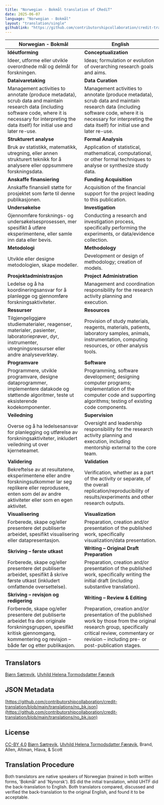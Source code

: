 ```yaml
---
title: "Norwegian - Bokmål translation of CRediT"
date: 2025-06-07
language: "Norwegian - Bokmål"
layout: "translation/single"
githublink: "https://github.com/contributorshipcollaboration/credit-translation/blob/main/translations/no_bk.json"
---
```


| Norwegian - Bokmål | English |
| --- | --- |
| **Idéutforming** | **Conceptualization** |
| Ideer, utforme eller utvikle overordnede mål og delmål for forskningen. | Ideas; formulation or evolution of overarching research goals and aims. |
| **Dataivaretaking** | **Data Curation** |
| Management activities to annotate (produce metadata), scrub data and maintain research data (including software code, where it is necessary for interpreting the data itself) for initial use and later re-use. | Management activities to annotate (produce metadata), scrub data and maintain research data (including software code, where it is necessary for interpreting the data itself) for initial use and later re-use. |
| **Strukturert analyse** | **Formal Analysis** |
| Bruk av statistikk, matematikk, utregning, eller annen strukturert teknikk for å analysere eller oppsummere forskningsdata. | Application of statistical, mathematical, computational, or other formal techniques to analyse or synthesize study data. |
| **Anskaffe finansiering** | **Funding Acquisition** |
| Anskaffe finansiell støtte for prosjektet som førte til denne publikasjonen. | Acquisition of the financial support for the project leading to this publication. |
| **Undersøkelse** | **Investigation** |
| Gjennomføre forsknings- og undersøkelsesprosessen, mer spesifikt å utføre eksperimentene, eller samle inn data eller bevis. | Conducting a research and investigation process, specifically performing the experiments, or data/evidence collection. |
| **Metodologi** | **Methodology** |
| Utvikle eller designe metodologien, skape modeller. | Development or design of methodology; creation of models. |
| **Prosjektadministrasjon** | **Project Administration** |
| Ledelse og å ha koordineringsansvar for å planlegge og gjennomføre forskningsaktiviteter. | Management and coordination responsibility for the research activity planning and execution. |
| **Ressurser** | **Resources** |
| Tilgjengeliggjøre studiematerialer, reagenser, materialer, pasienter, laboratorieprøver, dyr, instrumenter, utregningsressurser eller andre analyseverktøy. | Provision of study materials, reagents, materials, patients, laboratory samples, animals, instrumentation, computing resources, or other analysis tools. |
| **Programvare** | **Software** |
| Programmere, utvikle programvare, designe dataprogrammer, implementere datakode og støttende algoritmer, teste ut eksisterende kodekomponenter. | Programming, software development; designing computer programs; implementation of the computer code and supporting algorithms; testing of existing code components. |
| **Veiledning** | **Supervision** |
| Overse og å ha ledelsesansvar for planlegging og utførelse av forskningsaktiviteter, inkludert veiledning ut over kjerneteamet. | Oversight and leadership responsibility for the research activity planning and execution, including mentorship external to the core team. |
| **Validering** | **Validation** |
| Bekreftelse av at resultatene, eksperimentene eller andre forskningsutkommer lar seg replikere eller reprodusere, enten som del av andre aktiviteter eller som en egen aktivitet. | Verification, whether as a part of the activity or separate, of the overall replication/reproducibility of results/experiments and other research outputs. |
| **Visualisering** | **Visualization** |
| Forberede, skape og/eller presentere det publiserte arbeidet, spesifikt visualisering eller datapresentasjon. | Preparation, creation and/or presentation of the published work, specifically visualization/data presentation. |
| **Skriving – første utkast** | **Writing – Original Draft Preparation** |
| Forberede, skape og/eller presentere det publiserte arbeidet, spesifikt å skrive første utkast (inkludert omfattende oversettelse). | Preparation, creation and/or presentation of the published work, specifically writing the initial draft (including substantive translation). |
| **Skriving – revisjon og redigering** | **Writing – Review & Editing** |
| Forberede, skape og/eller presentere det publiserte arbeidet fra den originale forskningsgruppen, spesifikt kritisk gjennomgang, kommentering og revisjon – både før og etter publikasjon. | Preparation, creation and/or presentation of the published work by those from the original research group, specifically critical review, commentary or revision – including pre- or post-publication stages. |

## Translators

[Bjørn  Sætrevik](https://orcid.org/0000-0002-9367-6987), [Ulvhild Helena Tormodsdatter Færøvik](https://orcid.org/0009-0000-6460-6245)

## JSON Metadata

[https://github.com/contributorshipcollaboration/credit-translation/blob/main/translations/no_bk.json](https://github.com/contributorshipcollaboration/credit-translation/blob/main/translations/no_bk.json)

## License

[CC-BY 4.0](https://creativecommons.org/licenses/by/4.0/) [Bjørn  Sætrevik](https://orcid.org/0000-0002-9367-6987), [Ulvhild Helena Tormodsdatter Færøvik](https://orcid.org/0009-0000-6460-6245), Brand, Allen, Altman, Hlava, & Scott

## Translation Procedure

Both translators are native speakers of Norwegian (trained in both written forms, 'Bokmål' and 'Nynorsk'). BS did the initial translation, whild UHTF did the back-translation to English. Both translators compared, discussed and verified the back-translation to the original English, and found it to be acceptable.